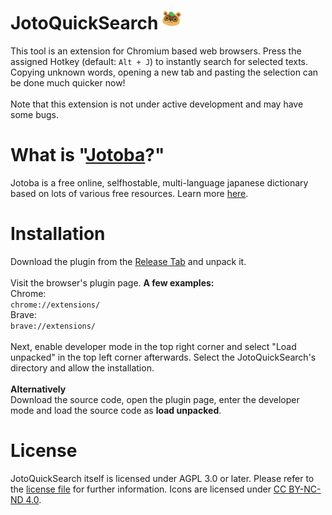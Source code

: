 # JotoQuickSearch <img class="titleImg" width="30" src="/icon/128px.png">
This tool is an extension for Chromium based web browsers. Press the assigned Hotkey (default: ```Alt + J```) to instantly search for selected texts.<br>
Copying unknown words, opening a new tab and pasting the selection can be done much quicker now!
<br><br>
Note that this extension is not under active development and may have some bugs.

# What is "[Jotoba](https://jotoba.de)?"
Jotoba is a free online, selfhostable, multi-language japanese dictionary based on lots of various free resources. Learn more [here](https://github.com/WeDontPanic/Jotoba/).

# Installation 
Download the plugin from the [Release Tab](https://github.com/WeDontPanic/JotoQuickSearch/releases/) and unpack it.
<br>
<br>
Visit the browser's plugin page. <b>A few examples:</b> <br>
Chrome:<br> ```chrome://extensions/``` <br>
Brave: <br> ```brave://extensions/``` <br>
<br>
Next, enable developer mode in the top right corner and select "Load unpacked" in the top left corner afterwards. Select the JotoQuickSearch's directory and allow the installation.
<br><br>
<b>Alternatively</b><br>
Download the source code, open the plugin page, enter the developer mode and load the source code as <b>load unpacked</b>.

# License
JotoQuickSearch itself is licensed under AGPL 3.0 or later. 
Please refer to the [license file](https://github.com/WeDontPanic/JotoQuickSearch/blob/master/LICENSE) for further information.
Icons are licensed under [CC BY-NC-ND 4.0](https://creativecommons.org/licenses/by-nc-nd/4.0/).

